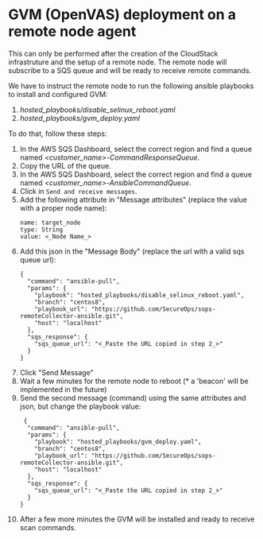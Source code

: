 # GVM (OpenVAS) deployment on a remote node agent

This can only be performed after the creation of the CloudStack infrastruture and the setup of a remote node. The remote node will subscribe to a SQS queue and will be ready to receive remote commands.

We have to instruct the remote node to run the following ansible playbooks to install and configured GVM:

1. _hosted_playbooks/disable_selinux_reboot.yaml_
2. _hosted_playbooks/gvm_deploy.yaml_

To do that, follow these steps:

1. In the AWS SQS Dashboard, select the correct region and find a queue named _<customer_name>-CommandResponseQueue_.
2. Copy the URL of the queue.
3. In the AWS SQS Dashboard, select the correct region and find a queue named _<customer_name>-AnsibleCommandQueue_.
3. Click in `Send and receive messages`.
4. Add the following attribute in "Message attributes" (replace the value with a proper node name):
    ```
    name: target_node
    type: String
    value: <_Node Name_>
    ```
5. Add this json in the "Message Body" (replace the url with a valid sqs queue url): 
    ```
    {
      "command": "ansible-pull",
      "params": {
        "playbook": "hosted_playbooks/disable_selinux_reboot.yaml",
        "branch": "centos8",
        "playbook_url": "https://github.com/SecureOps/sops-remoteCollector-ansible.git",
        "host": "localhost"
      },
      "sqs_response": {
        "sqs_queue_url": "<_Paste the URL copied in step 2_>"
      }
    }
6. Click "Send Message"
7. Wait a few minutes for the remote node to reboot (* a 'beacon' will be implemented in the future)
8. Send the second message (command) using the same attributes and json, but change the playbook value:
    ```
     {
      "command": "ansible-pull",
      "params": {
        "playbook": "hosted_playbooks/gvm_deploy.yaml",
        "branch": "centos8",
        "playbook_url": "https://github.com/SecureOps/sops-remoteCollector-ansible.git",
        "host": "localhost"
      },
      "sqs_response": {
        "sqs_queue_url": "<_Paste the URL copied in step 2_>"
      }
    }
    ```
9. After a few more minutes the GVM will be installed and ready to receive scan commands.

